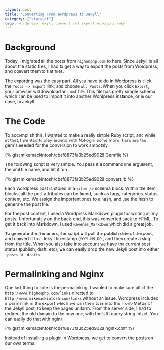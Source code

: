 ```yaml
---
layout: post
title: "Converting From Wordpress to Jekyll"
category: ["state-of"]
tags: wordpress jekyll convert xml export nokogiri ruby
---
```


# Background

Today, I migrated all the posts from `highonphp.com` to here. Since Jekyll is all about the static files, I had to get a way to export the posts from Wordpress, and convert them to flat files.

The exporting was the easy part. All you have to do in Wordpress is click the `Tools -> Export` link, and choose `All Posts`. When you click `Export`, your browser will download an `.xml` file. This file has pretty simple schema which can be used to import it into another Wordpress instance, or in our case, to Jekyll.

# The Code

To accomplish this, I wanted to make a really simple Ruby script, and while at that, I wanted to play around with Nokogiri some more. Here are the gem's needed for the conversion to work smoothly.

{% gist mikemackintosh/cbef8873fa3b25ed9028 Gemfile %}

The following script is very simple. You pass it a command line argument, the xml file name, and let it run. 

{% gist mikemackintosh/cbef8873fa3b25ed9028 convert.rb %}

Each Wordpress post is stored in a `<item />` schema block. Within the item blocks, all the post attributes can be found, such as tags, categories, status, content, etc. We assign the important ones to a hash, and use the hash to generate the post file.

For the post content, I used a Wordpress Markdown plugin for writing all my posts. Unfortunately on the back-end, this was converted back to HTML. To get it back into Markdown, I used `Reverse_Markdown` which did a great job.

To generate the filenames, the script will pull the publish date of the post, and convert it to a Jekyll timestamp (`YYYY-MM-DD`), and then create a slug from the title. When you also take into account we have the current post status (publish, draft, etc), we can easily drop the new Jekyll post into either `_posts` or `_drafts`. 

# Permalinking and Nginx

One last thing to note is the permalinking. I wanted to make sure all of the `http://www.highonphp.com/links` directed to `http://www.mikemackintosh.com/links` without an issue. Wordpress included a permalink in the export which we can then toss into the Front-Matter of the Jekyll post, to keep the pages uniform. From the server side, I had to redirect the old domain to the new one, with the URI query string intact. You can easily do that with nginx:

{% gist mikemackintosh/cbef8873fa3b25ed9028 nginx.conf %}

Instead of installing a plugin in Wordpress, we get to convert the posts on our own terms.